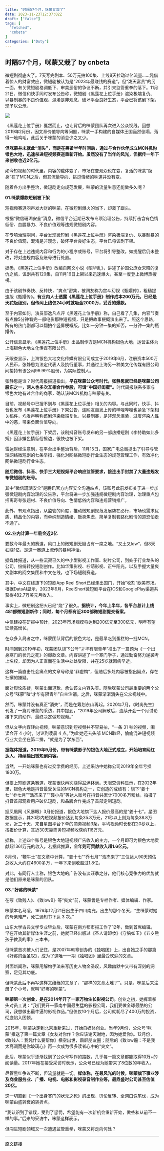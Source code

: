 ```yaml
---
title: "时隔57个月，咪蒙又栽了"
date: 2023-11-23T12:37:02Z
draft: ["false"]
tags: [
  "fetched",
  "cnbeta"
]
categories: ["Duty"]
---
```

时隔57个月，咪蒙又栽了 by cnbeta
------
<div style="margin-top:10px" class="content" id="artibody"><p>微短剧彻底火了。7天写完剧本、50万元拍100集、上线8天拉动过亿流量……凭借着惊人的财富效应，微短剧被认为是“2023年最赚钱的赛道”。但“泼天富贵”的另一面，有关微短剧格调低下、审美恶俗的争议不断，并引来监管重拳的落下。11月21日，微信和快手同时发布公告称，微短剧《黑莲花上位手册》渲染极端复仇、以暴制暴的不良价值观，混淆是非观念，破坏平台良好生态，平台已将该剧下架，现予以公示。</p><p><img src="https://static.cnbetacdn.com/article/2023/1123/3f24babbb933d2e.webp"><br></p><p>《黑莲花上位手册》戛然而止，也让背后的咪蒙团队再次进入公众视线。回想2019年2月份，因文章价值导向等问题，咪蒙一手构建的自媒体王国轰然倒塌，落得一地鸡毛，此后关于咪蒙的消息少之又少。</p><p><strong>但咪蒙并未就此“消失”，而是在筹备半年时间后，通过与合作伙伴成立MCN机构银色大地，迅速杀进短视频赛道重新开始。虽然没有了当年的风光，但据传一年下来创收也近2亿元。</strong></p><p>如今短视频的时代里，内容的载体变了，市场在变观众也在变，复活的咪蒙“隐身”在了MCN之后，但其流量导向、挑逗情绪的味道并没有变。</p><p>随着各方出手整治，微短剧走向规范发展，咪蒙的流量生意还能做多久呢？</p><p><strong>01.咪蒙爆款短剧被下架</strong></p><p>短视频赛道闷声发大财的咪蒙，在微短剧爆火的当下，却栽了跟头。</p><p>根据“微信珊瑚安全”消息，微信平台近期已发布专项治理公告，持续打击含有色情低俗、血腥暴力、不良价值观等违规微短剧内容。</p><p>在专项治理期间，平台发现微短剧《黑莲花上位手册》渲染极端复仇、以暴制暴的不良价值观，混淆是非观念，破坏平台良好生态，平台已将该剧下架。</p><p>对于存在上述违规内容和行为的小程序或账号，平台将引导整改，如提醒后仍未整改，将对违规内容及账号进行处置。</p><p>据悉，《黑莲花上位手册》改编自网文小说《昭华乱》，讲述了护国公庶女宋昭的复仇之旅，该剧共有120集，自11月16日上架以来迅速爆火，甚至一度登上微博热搜榜。</p><p>由于该剧节奏快、反转快，“爽点”密集，被网友称为宫斗幻视《甄嬛传》，粗糙提速版《甄嬛传》。<strong>有业内人士透露《黑莲花上位手册》制作成本200万元，已经是天花板级别，但传闻上线仅24小时就吸金2000万，妥妥的爆款。</strong></p><p>至于内容如何，演员邵逸凡点评《黑莲花上位手册》称，自己看了几集，内容节奏有点像5分钟看完一部电影那种短视频，只是把故事梗概演出来了。照这个思路，所有的热门剧都可以翻拍个竖屏梗概版，比如一分钟一集的知否，一分钟一集的甄嬛传。</p><p>公开信息显示，《黑莲花上位手册》出品制作方是MCN机构银色大地，运营主体为上海银色大地文化传媒有限公司。</p><p>天眼查显示，上海银色大地文化传媒有限公司成立于2019年6月，注册资本500万人民币，张静思为法定代表人及执行董事，并通过上海另一种美文化传媒有限公司间接持有该公司99.99%股份，为实际控制人。</p><p>张静思是谁？时代周报报道指出，<strong>早在咪蒙公众号时代，张静思就已经是咪蒙公司股东之一，两人也多次互相合作参股，可谓“中国好闺蜜”。</strong>时代周报联系多家与银色大地有过合作的商家，确认该MCN机构与咪蒙有关。</p><p>目前，视频号中已搜不到与《黑莲花上位手册》相关的内容。与此同时，快手、抖音也发布《黑莲花上位手册》下架公告，连网友自发上传的哔哩哔哩也紧急下架相关稿件，均发声明称该剧渲染极端复仇、以暴制暴，是非观念混淆，过度渲染人性中的恶，带来负面价值导向。</p><p>《黑莲花上位手册》下架后，该剧抖音账号发布的另一部热播短剧《李特助如此多娇》因涉嫌色情低俗擦边，很快也被下架。</p><p>雷达财经注意到，在平台出手整治背后，11月15日，国家广电总局提出了引导与管理网络微短剧的七条举措，强化对网络微短剧行业生态的规范管理工作，有效净化网络微短剧行业生态。</p><p><strong>随后微信、抖音、快手三大短视频平台响应监管要求，接连出手封禁了大量违规发布微短剧的账号。</strong></p><p>其中“微信珊瑚安全”是腾讯官方内容安全沟通站点，该账号此前发布关于进一步加强微短剧内容治理的公告称，平台将进一步加强违规微短剧内容治理，治理重点包括离奇夸张题材、不良价值导向、色情低俗内容和违规营销推广。</p><p>此外，有观点指出，从监管的角度，推动微短剧规范发展势在必行，市场也需求优质、精品化的内容，而单纯制造情绪、贩卖焦虑，简单复制套路化剧情的道恐怕走不通了。</p><p><strong>02.业内计算一年吸金近2亿</strong></p><p>要数今年最火的赛道，风口上的微短剧无疑占有一席之地。“又土又low”，但8天狂赚1亿，是这一赛道上流传的暴利神话。</p><p>据媒体报道，从一些沉寂已久的中小型影视工作室、制片公司，到处于行业龙头的公司，纷纷转投短剧创作。比如华策影视、柠萌影视、正午阳光，以及手握大量爽文剧本的阅文集团和中文在线，也下场短剧赛道。</p><p>其中，中文在线旗下的短剧App Reel Short已经走出国门，开始“收割”欧美市场。根据DataAI显示，2023年9月，ReelShort微短剧平台在IOS和GooglePlay渠道共获得482.7万美元月收入。</p><p>事实上，微短剧这把火已经“烧”了很久。<strong>据统计，今年上半年，各平台总计上线481部微短剧新作；同时，每个月都有近300部微短剧提交备案。</strong></p><p>中信建投在研报中预计，2023年市场规模将达到200亿元至300亿元，明年有望延续高增长。</p><p>在众多入局者之中，咪蒙团队背后的银色大地，是最早吃到蛋糕的一批MCN。</p><p>时间回到2019年初，咪蒙团队旗下公号“才华有限青年”推出了一篇题为《一个出身寒门的状元之死》的爆款文章。内容讲述了一个寒门学子，通过勤奋努力逆袭考上名校，却因为人正直而在生活中处处受限，并在25岁就因病早逝。</p><p>这样一篇直击社会痛点的文章号称是“非虚构”，但随后多处内容被指出疑点，存在杜撰的嫌疑。</p><p>面对舆论质疑，咪蒙出面道歉，承认该文内容失实。随后咪蒙公司最重要的两个公众号“咪蒙”和“才华有限青年”自主注销。之后，咪蒙渐渐消失在公众视线中。</p><p>然而，咪蒙并没有真正“消失”，而是在筹划东山再起。2020年7月，《时尚先生》刊发了一篇对咪蒙的采访，其中提到，“2019年公司解散后，连续开会一个月讨论接下来的动作，最终决定做短视频。”</p><p>但从文字内容转向视频，咪蒙意识到短视频并不容易拍，“一条 31 秒的视频，围读会开 4 小时，讨论到凌晨 4 点。”为此她还去头部 MCN取经，偷偷混进短视频行业大会坐在第二排，“就是为了学东西”。</p><p><strong>据媒体报道，2019年9月份，带有咪蒙影子的银色大地正式成立，开始培育网红达人，持续输出微短剧内容。</strong></p><p>当然，一开始咪蒙也有过交学费的经历，上述采访中她称公司2019年全年亏损1800万。</p><p>但搭上短剧这条赛道，咪蒙很快再次赚得盆满钵满。天眼查资料显示，在2022年里，银色大地是抖音最受关注的MCN机构之一，它创造的成绩有：旗下“姜十七”“乔七月”“浩杰来了”“聂小舟”等达人账号在抖音共累计7000多万粉丝，拍摄了抖音首部观看用户破亿短剧，和品牌合作完成了首部定制短剧。</p><p>据凤凰网《风暴眼》3月份报道，银色大地旗下达人报价最高的是“姜十七”。星图数据显示，其20秒内短视频报价达到每条35.8万元，21秒以上则为每条38.8万元，近三十天，来自星图平台下单的商务视频3条，平均视频时长都在20秒以上，按报价计算，其近30天靠商务短视频收获约116万元。</p><p>据称，上述四个账号是银色大地短视频广告收入的主力，一个月即可为银色大地贡献超1361万元的收入，若据此推算，<strong>全年则可贡献收入超1.6亿元。</strong></p><p>8月份，“鞭牛士”在文章中计算，“姜十七”“乔七月”“浩杰来了”三位达人90天预估总收入大约在4600多万，一年下来创收超过1.8亿。</p><p>对此，有同行人士称，银色大地的广告没有淡旺季之分，他们核心竞争力的优势就是他们原来是咪蒙的团队。</p><p><strong>03.“好疼的咪蒙”</strong></p><p>在写《致贱人》、《致lowB》等“爽文”前，咪蒙曾是专栏作者、媒体编辑、作家。</p><p>咪蒙本名马凌，1976年12月21日出生于四川南充。出生的那个冬天，“生咪蒙时她的母亲难产，死亡通知书下达 3 次。”</p><p>山东大学古典文学专业毕业后，咪蒙在南方都市报工作了12年，做到首席编辑。早在开始其新媒体生涯之前，她就已经出版过《圣人请卸妆》《守脑如玉》《五岁熊孩子教我的事》三本书。</p><p>但咪蒙首次被人们记住，是2007年韩寒创办的《独唱团》上，出自她之手的那篇《好疼的金圣叹》，成为了这唯一一期《独唱团》里最受欢迎的文章。</p><p>封面新闻称，咪蒙用解构手法来写历史人物金圣叹，风趣幽默中又带有深刻的洞察，足见其功底。</p><p>但咪蒙此后不再写这样文绉绉的文章了，“那样的文章太难了”。只是，咪蒙后来注册了个小号，就叫“好疼的咪蒙”。</p><p><strong>咪蒙第一次创业，是在2014年开了一家万物生长影视公司。</strong>创业之初，她挥着拳头对员工说：“我们要开一家南中国最生猛的影视公司，我们要做全球最酷的公司，我想做出最牛逼的影视作品。”但仅仅10个月后，公司就耗尽了400万的投资，彻底陷入困顿。</p><p>2015年，咪蒙决定到北京重新来过，开始自媒体创业。当年9月份，公众号“咪蒙”推送了第一篇文章《女友对你作？你应该谢天谢地，因为她爱你》。12月份，《致贱人：我凭什么要帮你》横空出世，霸屏朋友圈；随后的《致low逼：不是我太高调而是你玻璃心》再一次成为很多读者心中的“爽文”。</p><p>此后，咪蒙似乎逐渐找到了公众号写作的路数，几乎每一篇文章都能取得10万+的阅读量。2017年她在接受采访时表示，公众号已经为她带来了8位数的年收入。</p><p>尽管黑红争议不断，但流量就是一切。<strong>媒体称，在最风光的时候，咪蒙旗下事业涉及商业服务业、广播、电视、电影和影视录音制作业等，最鼎盛时公司甚至估值20亿。</strong></p><p>这一切直到《一个出身寒门的状元之死》的出现，舆论反转、全网口诛笔伐，成为咪蒙由盛转衰的转折点。</p><p>“我认识到了错误，受到了惩罚，希望能有一次新机会重新开始，做些和从前不一样的事。”后来的采访中，咪蒙这样表示。</p><p>但闯进短剧领域又一次遭遇监管重拳，咪蒙又将走向何处？</p></div>  
<hr>
<a href="https://m.cnbeta.com.tw/wap/view/1399259.htm",target="_blank" rel="noopener noreferrer">原文链接</a>
